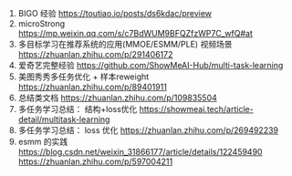 1. BIGO 经验 https://toutiao.io/posts/ds6kdac/preview
2. microStrong https://mp.weixin.qq.com/s/c7BdWUM9BFQZfzWP7C_wfQ#at
3. 多目标学习在推荐系统的应用(MMOE/ESMM/PLE) 视频场景 https://zhuanlan.zhihu.com/p/291406172
4. 爱奇艺完整经验 https://github.com/ShowMeAI-Hub/multi-task-learning
5. 美图秀秀多任务优化 + 样本reweight https://zhuanlan.zhihu.com/p/89401911
6. 总结类文档 https://zhuanlan.zhihu.com/p/109835504
7. 多任务学习总结： 结构+loss优化 https://showmeai.tech/article-detail/multitask-learning
8. 多任务学习总结： loss 优化 https://zhuanlan.zhihu.com/p/269492239
9. esmm 的实践 https://blog.csdn.net/weixin_31866177/article/details/122459490 https://zhuanlan.zhihu.com/p/597004211
